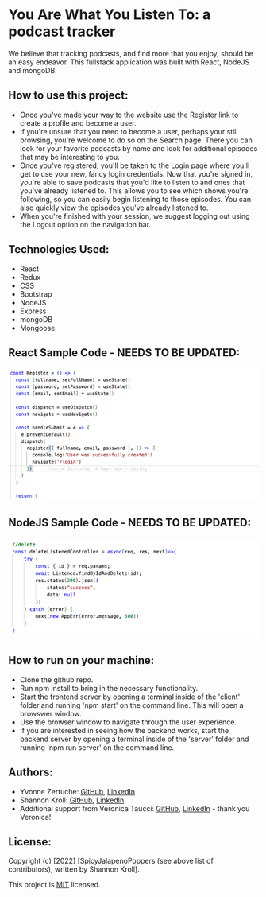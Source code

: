 # You Are What You Listen To: a podcast tracker

We believe that tracking podcasts, and find more that you enjoy, should be an easy endeavor. This fullstack application was built with React, NodeJS and mongoDB.

## How to use this project:
- Once you've made your way to the website use the Register link to create a profile and become a user.
- If you're unsure that you need to become a user, perhaps your still browsing, you're welcome to do so on the Search page. There you can look for your favorite podcasts by name and look for additional episodes that may be interesting to you. 
- Once you've registered, you'll be taken to the Login page where you'll get to use your new, fancy login credentials. Now that you're signed in, you're able to save podcasts that you'd like to listen to and ones that you've already listened to. This allows you to see which shows you're following, so you can easily begin listening to those episodes. You can also quickly view the episodes you've already listened to.
- When you're finished with your session, we suggest logging out using the Logout option on the navigation bar.

## Technologies Used:
- React
- Redux
- CSS
- Bootstrap
- NodeJS
- Express
- mongoDB
- Mongoose

## React Sample Code - NEEDS TO BE UPDATED:
![React](https://github.com/skroll13/capstoneProject/blob/main/assets/ReactCodeExample.png)

## NodeJS Sample Code - NEEDS TO BE UPDATED:
![Node](https://github.com/skroll13/capstoneProject/blob/main/assets/NodeJSSampleCode.png)

## How to run on your machine:
- Clone the github repo.
- Run npm install to bring in the necessary functionality.
- Start the frontend server by opening a terminal inside of the 'client' folder and running 'npm start' on the command line. This will open a browswer window.
- Use the browser window to navigate through the user experience.
- If you are interested in seeing how the backend works, start the backend server by opening a terminal inside of the 'server' folder and running 'npm run server' on the command line.

## Authors:

* Yvonne Zertuche: [GitHub](https://github.com/YvonneOZertuche), [LinkedIn](https://www.linkedin.com/in/yvonne-zertuche/)
* Shannon Kroll: [GitHub](https://github.com/skroll13), [LinkedIn](https://www.linkedin.com/in/krollshannon/)
* Additional support from Veronica Taucci: [GitHub](https://github.com/VeronicaTaucci), [LinkedIn](https://www.linkedin.com/in/veronica-taucci-39616620b/) - thank you Veronica!


## License:
Copyright (c) [2022] [SpicyJalapenoPoppers (see above list of contributors), written by Shannon Kroll]. 

This project is [MIT](https://github.com/kefranabg/readme-md-generator/blob/master/LICENSE) licensed.
